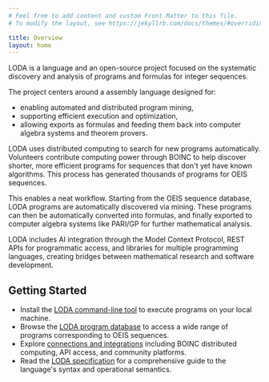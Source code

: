 ```yaml
---
# Feel free to add content and custom Front Matter to this file.
# To modify the layout, see https://jekyllrb.com/docs/themes/#overriding-theme-defaults

title: Overview
layout: home
---
```


LODA is a language and an open-source project focused on the systematic discovery and analysis of programs and formulas for integer sequences.

The project centers around a assembly language designed for:
* enabling automated and distributed program mining,
* supporting efficient execution and optimization,
* allowing exports as formulas and feeding them back into computer algebra systems and theorem provers.

LODA uses distributed computing to search for new programs automatically. Volunteers contribute computing power through BOINC to help discover shorter, more efficient programs for sequences that don't yet have known algorithms. This process has generated thousands of programs for OEIS sequences.

This enables a neat workflow. Starting from the OEIS sequence database, LODA programs are automatically discovered via mining. These programs can then be automatically converted into formulas, and finally exported to computer algebra systems like PARI/GP for further mathematical analysis.

LODA includes AI integration through the Model Context Protocol, REST APIs for programmatic access, and libraries for multiple programming languages, creating bridges between mathematical research and software development.

## Getting Started

- Install the [LODA command-line tool](/install) to execute programs on your local machine.
- Browse the [LODA program database](/programs) to access a wide range of programs corresponding to OEIS sequences.
- Explore [connections and integrations](/connect) including BOINC distributed computing, API access, and community platforms.
- Read the [LODA specification](/spec) for a comprehensive guide to the language's syntax and operational semantics.

